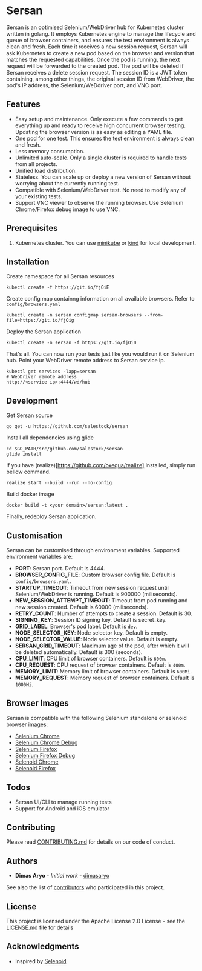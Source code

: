 # Sersan

Sersan is an optimised Selenium/WebDriver hub for Kubernetes cluster written in golang. It employs Kubernetes engine to manage the lifecycle and queue of browser containers, and ensures the test environment is always clean and fresh.
Each time it receives a new session request, Sersan will ask Kubernetes to create a new pod based on the browser and version that matches the requested capabilities. Once the pod is running, the next request will be forwarded to the created pod. The pod will be deleted if Sersan receives a delete session request.
The session ID is a JWT token containing, among other things, the original session ID from WebDriver, the pod's IP address, the Selenium/WeDdriver port, and VNC port.

## Features

- Easy setup and maintenance. Only execute a few commands to get everything up and ready to receive high concurrent browser testing. Updating the browser version is as easy as editing a YAML file.
- One pod for one test. This ensures the test environment is always clean and fresh.
- Less memory consumption.
- Unlimited auto-scale. Only a single cluster is required to handle tests from all projects.
- Unified load distribution.
- Stateless. You can scale up or deploy a new version of Sersan without worrying about the currently running test.
- Compatible with Selenium/WebDriver test. No need to modify any of your existing tests.
- Support VNC viewer to observe the running browser. Use Selenium Chrome/Firefox debug image to use VNC.

## Prerequisites

1. Kubernetes cluster. You can use [minikube](https://github.com/kubernetes/minikube) or [kind](https://github.com/kubernetes-sigs/kind) for local development.

## Installation

Create namespace for all Sersan resources
```
kubectl create -f https://git.io/fjOiE
```

Create config map containng information on all available browsers. Refer to `config/browsers.yaml`
```
kubectl create -n sersan configmap sersan-browsers --from-file=https://git.io/fjOig
```

Deploy the Sersan application
```
kubectl create -n sersan -f https://git.io/fjOi0
```

That's all. You can now run your tests just like you would run it on Selenium hub. Point your WebDriver remote address to Sersan service ip.
```
kubectl get services -lapp=sersan
# WebDriver remote address
http://<service ip>:4444/wd/hub
```

## Development

Get Sersan source
```
go get -u https://github.com/salestock/sersan
```

Install all dependencies using glide
```
cd $GO_PATH/src/github.com/salestock/sersan
glide install
```

If you have (realize)[https://github.com/oxequa/realize] installed, simply run bellow command.
```
realize start --build --run --no-config
```

Build docker image
```
docker build -t <your domain>/sersan:latest .
```

Finally, redeploy Sersan application.

## Customisation

Sersan can be customised through environment variables. Supported environment variables are:
- **PORT**: Sersan port. Default is 4444.
- **BROWSER_CONFIG_FILE**: Custom browser config file. Default is `config/browsers.yaml`.
- **STARTUP_TIMEOUT**: Timeout from new session request until Selenium/WebDriver is running. Default is 900000 (miliseconds).
- **NEW_SESSION_ATTEMPT_TIMEOUT**: Timeout from pod running and new session created. Default is 60000 (miliseconds).
- **RETRY_COUNT**: Number of attempts to create a session. Default is 30.
- **SIGNING_KEY**: Session ID signing key. Default is secret_key.
- **GRID_LABEL**: Browser's pod label. Default is `dev`.
- **NODE_SELECTOR_KEY**: Node selector key. Default is empty.
- **NODE_SELECTOR_VALUE**: Node selector value. Default is empty.
- **SERSAN_GRID_TIMEOUT**: Maximum age of the pod, after which it will be deleted automatically. Default is 300 (seconds).
- **CPU_LIMIT**: CPU limit of browser containers. Default is `600m`.
- **CPU_REQUEST**: CPU request of browser containers. Default is `400m`.
- **MEMORY_LIMIT**: Memory limit of browser containers. Default is `600Mi`.
- **MEMORY_REQUEST**: Memory request of browser containers. Default is `1000Mi`.

## Browser Images

Sersan is compatible with the following Selenium standalone or selenoid browser images:
- [Selenium Chrome](https://hub.docker.com/r/selenium/standalone-chrome)
- [Selenium Chrome Debug](https://hub.docker.com/r/selenium/standalone-chrome-debug)
- [Selenium Firefox](https://hub.docker.com/r/selenium/standalone-firefox)
- [Selenium Firefox Debug](https://hub.docker.com/r/selenium/standalone-firefox-debug)
- [Selenoid Chrome](https://hub.docker.com/r/selenoid/chrome)
- [Selenoid Firefox](https://hub.docker.com/r/selenoid/firefox)

## Todos

- Sersan UI/CLI to manage running tests
- Support for Android and iOS emulator

## Contributing

Please read [CONTRIBUTING.md](https://github.com/salestock/sersan/CONTRIBUTING.md) for details on our code of conduct.

## Authors

* **Dimas Aryo** - *Initial work* - [dimasaryo](https://github.com/dimasaryo)

See also the list of [contributors](https://github.com/salestock/sersan/contributors) who participated in this project.

## License

This project is licensed under the Apache License 2.0 License - see the [LICENSE.md](LICENSE.md) file for details


## Acknowledgments

* Inspired by [Selenoid](https://github.com/aerokube/selenoid)

